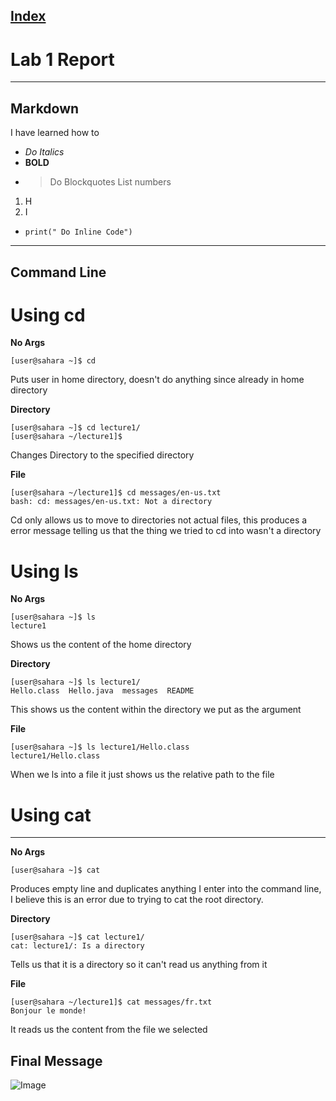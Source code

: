
[Index](https://zcashe.github.io/cse15l-lab-reports/index.html)
---
# Lab 1 Report 
---
## Markdown
I have learned how to
* *Do Italics*
*  **BOLD**
*  > Do Blockquotes
List numbers
1. H
2. I
* `print(" Do Inline Code")`
---
## Command Line

# Using cd


**No Args**
```
[user@sahara ~]$ cd
```
 Puts user in home directory, doesn't do anything since already in home directory

**Directory**
```
[user@sahara ~]$ cd lecture1/
[user@sahara ~/lecture1]$
```
 Changes Directory to the specified directory

**File**
```
[user@sahara ~/lecture1]$ cd messages/en-us.txt 
bash: cd: messages/en-us.txt: Not a directory
```
Cd only allows us to move to directories not actual files, this produces a error message telling us that the thing we tried to cd into wasn't a directory



# Using ls

**No Args**
```
[user@sahara ~]$ ls
lecture1
```
Shows us the content of the home directory

**Directory**
```
[user@sahara ~]$ ls lecture1/
Hello.class  Hello.java  messages  README
```
This shows us the content within the directory we put as the argument

**File**
```
[user@sahara ~]$ ls lecture1/Hello.class 
lecture1/Hello.class
```
When we ls into a file it just shows us the relative path to the file

# Using cat
---
**No Args**
```
[user@sahara ~]$ cat
```
Produces empty line and duplicates anything I enter into the command line, I believe this is an error due to trying to cat the root directory. 

**Directory**
```
[user@sahara ~]$ cat lecture1/
cat: lecture1/: Is a directory
```
Tells us that it is a directory so it can't read us anything from it

**File**
```
[user@sahara ~/lecture1]$ cat messages/fr.txt 
Bonjour le monde!
```
It reads us the content from the file we selected

## Final Message 
![Image](https://zcashe.github.io/cse15l-lab-reports/dog.jpeg)

